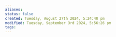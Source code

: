 ```yaml
---
aliases: 
status: false
created: Tuesday, August 27th 2024, 5:24:40 pm
modified: Tuesday, September 3rd 2024, 5:56:26 pm
tags:
---
```


